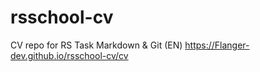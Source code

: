 # rsschool-cv
CV repo for RS Task Markdown &amp; Git (EN)
https://Flanger-dev.github.io/rsschool-cv/cv
